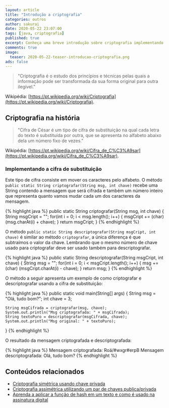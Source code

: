 ```yaml
---
layout: article
title: "Introdução a criptografia"
categories: outros
author: sakurai
date: 2020-05-22 23:07:00
tags: [java, criptografia]
published: true
excerpt: Conheça uma breve introdução sobre criptografia implementando uma cifra de substituição.
comments: true
image:
  teaser: 2020-05-22-teaser-introducao-criptografia.png
ads: false
---
```


> "Criptografia é o estudo dos princípios e técnicas pelas quais a informação pode ser transformada da sua forma original para outra ilegível."

Wikipédia: [https://pt.wikipedia.org/wiki/Criptografia](https://pt.wikipedia.org/wiki/Criptografia).


## Criptografia na história

> "Cifra de César é um tipo de cifra de substituição na qual cada letra do texto é substituída por outra, que se apresenta no alfabeto abaixo dela um número fixo de vezes."

Wikipédia: [https://pt.wikipedia.org/wiki/Cifra_de_C%C3%A9sar](https://pt.wikipedia.org/wiki/Cifra_de_C%C3%A9sar).

### Implementando a cifra de substituição

Este tipo de cifra consiste em mover os caracteres pelo alfabeto. O método `public static String criptografar(String msg, int chave)` recebe uma String contendo a mensagem que será cifrada e também um número inteiro que representa quanto vamos mudar cada um dos caracteres da mensagem.

{% highlight java %}
public static String criptografar(String msg, int chave) {
    String msgCript = "";
    for(int i = 0; i < msg.length(); i++) {
        msgCript += (char) (msg.charAt(i) + chave);
    }
    return msgCript;
}
{% endhighlight %}

O método `public static String descriptografar(String msgCript, int chave)` é similar ao método `criptografar`, a única diferença é que subtraímos o valor da chave. Lembrando que o mesmo número de chave usado para criptografar deve ser usado também para descriptografar.

{% highlight java %}
public static String descriptografar(String msgCript, int chave) {
    String msg = "";
    for(int i = 0; i < msgCript.length(); i++) {
        msg += (char) (msgCript.charAt(i) - chave);
    }
    return msg;
}
{% endhighlight %}

O método a seguir apresenta um exemplo de como criptografar e descriptografar usando a cifra de substituição:

{% highlight java %}
public static void main(String[] args) {
    String msg = "Olá, tudo bom?";
    int chave = 3;

    String msgCifrada = criptografar(msg, chave);
    System.out.println("Msg criptografada: " + msgCifrada);
    String textoPuro = descriptografar(msgCifrada, chave);
    System.out.println("Msg original: " + textoPuro);
}
{% endhighlight %}

O resultado da mensagem criptografada e descriptografada:

{% highlight java %}
Mensagem criptografada: Roä/#wxgr#erpB
Mensagem descriptografada: Olá, tudo bom?
{% endhighlight %}

## Conteúdos relacionados

- [Criptografia simétrica usando chave privada](http://www.universidadejava.com.br/outros/criptografia-simetrica/)
- [Criptografia assimétrica utilizando um par de chaves publica/privada](http://www.universidadejava.com.br/outros/criptografia-assimetrica/)
- [Aprenda a aplicar a função de hash em um texto e como é usado na assinatura digital](http://www.universidadejava.com.br/outros/criptografia-funcao-hash/)